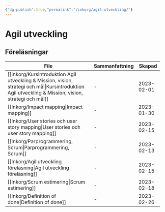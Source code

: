 ```yaml
---
{"dg-publish":true,"permalink":"/inkorg/agil-utveckling/"}
---
```



# Agil utveckling
## Föreläsningar
| File                                                                                                                                                     | Sammanfattning | Skapad     |
| -------------------------------------------------------------------------------------------------------------------------------------------------------- | -------------- | ---------- |
| [[Inkorg/Kursintroduktion Agil utveckling & Mission, vision, strategi och mål\|Kursintroduktion Agil utveckling & Mission, vision, strategi och mål]] | \-             | 2023-02-01 |
| [[Inkorg/Impact mapping\|Impact mapping]]                                                                                                             | \-             | 2023-01-30 |
| [[Inkorg/User stories och user story mapping\|User stories och user story mapping]]                                                                   | \-             | 2023-02-15 |
| [[Inkorg/Parprogrammering, Scrum\|Parprogrammering, Scrum]]                                                                                           | \-             | 2023-02-13 |
| [[Inkorg/Agil utveckling föreläsning\|Agil utveckling föreläsning]]                                                                                   | \-             | 2023-02-15 |
| [[Inkorg/Scrum estimering\|Scrum estimering]]                                                                                                         | \-             | 2023-02-18 |
| [[Inkorg/Definition of done\|Definition of done]]                                                                                                     | \-             | 2023-02-26 |

